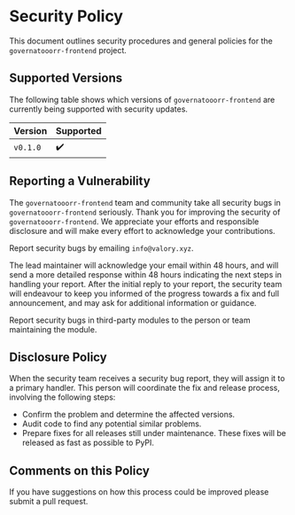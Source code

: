 # Security Policy

This document outlines security procedures and general policies for the `governatooorr-frontend` project.

## Supported Versions

The following table shows which versions of `governatooorr-frontend` are currently being supported with security updates.

| Version   | Supported          |
| --------- | ------------------ |
| `v0.1.0`  | ✔️                 |

## Reporting a Vulnerability

The `governatooorr-frontend` team and community take all security bugs in `governatooorr-frontend` seriously. Thank you for improving the security of `governatooorr-frontend`. We appreciate your efforts and responsible disclosure and will make every effort to acknowledge your contributions.

Report security bugs by emailing `info@valory.xyz`.

The lead maintainer will acknowledge your email within 48 hours, and will send a more detailed response within 48 hours indicating the next steps in handling your report. After the initial reply to your report, the security team will endeavour to keep you informed of the progress towards a fix and full announcement, and may ask for additional information or guidance.

Report security bugs in third-party modules to the person or team maintaining the module.

## Disclosure Policy

When the security team receives a security bug report, they will assign it to a primary handler. This person will coordinate the fix and release process, involving the following steps:

- Confirm the problem and determine the affected versions.
- Audit code to find any potential similar problems.
- Prepare fixes for all releases still under maintenance. These fixes will be released as fast as possible to PyPI.

## Comments on this Policy

If you have suggestions on how this process could be improved please submit a pull request.
